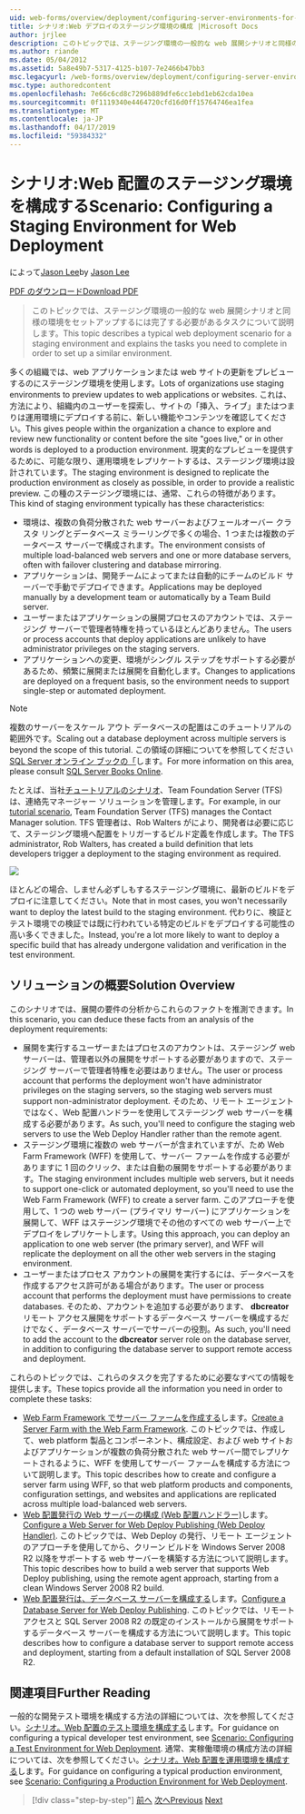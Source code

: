 ```yaml
---
uid: web-forms/overview/deployment/configuring-server-environments-for-web-deployment/scenario-configuring-a-staging-environment-for-web-deployment
title: シナリオ:Web デプロイのステージング環境の構成 |Microsoft Docs
author: jrjlee
description: このトピックでは、ステージング環境の一般的な web 展開シナリオと同様の環境変数を設定するには完了する必要があるタスクについて説明します.
ms.author: riande
ms.date: 05/04/2012
ms.assetid: 5a8e49b7-5317-4125-b107-7e2466b47bb3
msc.legacyurl: /web-forms/overview/deployment/configuring-server-environments-for-web-deployment/scenario-configuring-a-staging-environment-for-web-deployment
msc.type: authoredcontent
ms.openlocfilehash: 7e66c6cd8c7296b889dfe6cc1ebd1eb62cda10ea
ms.sourcegitcommit: 0f1119340e4464720cfd16d0ff15764746ea1fea
ms.translationtype: MT
ms.contentlocale: ja-JP
ms.lasthandoff: 04/17/2019
ms.locfileid: "59384332"
---
```

# <a name="scenario-configuring-a-staging-environment-for-web-deployment"></a><span data-ttu-id="833d9-103">シナリオ:Web 配置のステージング環境を構成する</span><span class="sxs-lookup"><span data-stu-id="833d9-103">Scenario: Configuring a Staging Environment for Web Deployment</span></span>

<span data-ttu-id="833d9-104">によって[Jason Lee](https://github.com/jrjlee)</span><span class="sxs-lookup"><span data-stu-id="833d9-104">by [Jason Lee](https://github.com/jrjlee)</span></span>

[<span data-ttu-id="833d9-105">PDF のダウンロード</span><span class="sxs-lookup"><span data-stu-id="833d9-105">Download PDF</span></span>](https://msdnshared.blob.core.windows.net/media/MSDNBlogsFS/prod.evol.blogs.msdn.com/CommunityServer.Blogs.Components.WeblogFiles/00/00/00/63/56/8130.DeployingWebAppsInEnterpriseScenarios.pdf)

> <span data-ttu-id="833d9-106">このトピックでは、ステージング環境の一般的な web 展開シナリオと同様の環境をセットアップするには完了する必要があるタスクについて説明します。</span><span class="sxs-lookup"><span data-stu-id="833d9-106">This topic describes a typical web deployment scenario for a staging environment and explains the tasks you need to complete in order to set up a similar environment.</span></span>


<span data-ttu-id="833d9-107">多くの組織では、web アプリケーションまたは web サイトの更新をプレビューするのにステージング環境を使用します。</span><span class="sxs-lookup"><span data-stu-id="833d9-107">Lots of organizations use staging environments to preview updates to web applications or websites.</span></span> <span data-ttu-id="833d9-108">これは、方法により、組織内のユーザーを探索し、サイトの「挿入、ライブ」またはつまりは運用環境にデプロイする前に、新しい機能やコンテンツを確認してください。</span><span class="sxs-lookup"><span data-stu-id="833d9-108">This gives people within the organization a chance to explore and review new functionality or content before the site "goes live," or in other words is deployed to a production environment.</span></span> <span data-ttu-id="833d9-109">現実的なプレビューを提供するために、可能な限り、運用環境をレプリケートするは、ステージング環境は設計されています。</span><span class="sxs-lookup"><span data-stu-id="833d9-109">The staging environment is designed to replicate the production environment as closely as possible, in order to provide a realistic preview.</span></span> <span data-ttu-id="833d9-110">この種のステージング環境には、通常、これらの特徴があります。</span><span class="sxs-lookup"><span data-stu-id="833d9-110">This kind of staging environment typically has these characteristics:</span></span>

- <span data-ttu-id="833d9-111">環境は、複数の負荷分散された web サーバーおよびフェールオーバー クラスタ リングとデータベース ミラーリングで多くの場合、1 つまたは複数のデータベース サーバーで構成されます。</span><span class="sxs-lookup"><span data-stu-id="833d9-111">The environment consists of multiple load-balanced web servers and one or more database servers, often with failover clustering and database mirroring.</span></span>
- <span data-ttu-id="833d9-112">アプリケーションは、開発チームによってまたは自動的にチームのビルド サーバーで手動でデプロイできます。</span><span class="sxs-lookup"><span data-stu-id="833d9-112">Applications may be deployed manually by a development team or automatically by a Team Build server.</span></span>
- <span data-ttu-id="833d9-113">ユーザーまたはアプリケーションの展開プロセスのアカウントでは、ステージング サーバーで管理者特権を持っているほとんどありません。</span><span class="sxs-lookup"><span data-stu-id="833d9-113">The users or process accounts that deploy applications are unlikely to have administrator privileges on the staging servers.</span></span>
- <span data-ttu-id="833d9-114">アプリケーションへの変更、環境がシングル ステップをサポートする必要があるため、頻繁に展開または展開を自動化します。</span><span class="sxs-lookup"><span data-stu-id="833d9-114">Changes to applications are deployed on a frequent basis, so the environment needs to support single-step or automated deployment.</span></span>

> [!NOTE]
> <span data-ttu-id="833d9-115">複数のサーバーをスケール アウト データベースの配置はこのチュートリアルの範囲外です。</span><span class="sxs-lookup"><span data-stu-id="833d9-115">Scaling out a database deployment across multiple servers is beyond the scope of this tutorial.</span></span> <span data-ttu-id="833d9-116">この領域の詳細についてを参照してください[SQL Server オンライン ブックの「](https://technet.microsoft.com/library/ms130214.aspx)します。</span><span class="sxs-lookup"><span data-stu-id="833d9-116">For more information on this area, please consult [SQL Server Books Online](https://technet.microsoft.com/library/ms130214.aspx).</span></span>


<span data-ttu-id="833d9-117">たとえば、当社[チュートリアルのシナリオ](../deploying-web-applications-in-enterprise-scenarios/enterprise-web-deployment-scenario-overview.md)、Team Foundation Server (TFS) は、連絡先マネージャー ソリューションを管理します。</span><span class="sxs-lookup"><span data-stu-id="833d9-117">For example, in our [tutorial scenario](../deploying-web-applications-in-enterprise-scenarios/enterprise-web-deployment-scenario-overview.md), Team Foundation Server (TFS) manages the Contact Manager solution.</span></span> <span data-ttu-id="833d9-118">TFS 管理者は、Rob Walters がにより、開発者は必要に応じて、ステージング環境へ配置をトリガーするビルド定義を作成します。</span><span class="sxs-lookup"><span data-stu-id="833d9-118">The TFS administrator, Rob Walters, has created a build definition that lets developers trigger a deployment to the staging environment as required.</span></span>

![](scenario-configuring-a-staging-environment-for-web-deployment/_static/image1.png)

<span data-ttu-id="833d9-119">ほとんどの場合、しません必ずしもするステージング環境に、最新のビルドをデプロイに注意してください。</span><span class="sxs-lookup"><span data-stu-id="833d9-119">Note that in most cases, you won't necessarily want to deploy the latest build to the staging environment.</span></span> <span data-ttu-id="833d9-120">代わりに、検証とテスト環境での検証では既に行われている特定のビルドをデプロイする可能性の高い多くできました。</span><span class="sxs-lookup"><span data-stu-id="833d9-120">Instead, you're a lot more likely to want to deploy a specific build that has already undergone validation and verification in the test environment.</span></span>

## <a name="solution-overview"></a><span data-ttu-id="833d9-121">ソリューションの概要</span><span class="sxs-lookup"><span data-stu-id="833d9-121">Solution Overview</span></span>

<span data-ttu-id="833d9-122">このシナリオでは、展開の要件の分析からこれらのファクトを推測できます。</span><span class="sxs-lookup"><span data-stu-id="833d9-122">In this scenario, you can deduce these facts from an analysis of the deployment requirements:</span></span>

- <span data-ttu-id="833d9-123">展開を実行するユーザーまたはプロセスのアカウントは、ステージング web サーバーは、管理者以外の展開をサポートする必要がありますので、ステージング サーバーで管理者特権を必要はありません。</span><span class="sxs-lookup"><span data-stu-id="833d9-123">The user or process account that performs the deployment won't have administrator privileges on the staging servers, so the staging web servers must support non-administrator deployment.</span></span> <span data-ttu-id="833d9-124">そのため、リモート エージェントではなく、Web 配置ハンドラーを使用してステージング web サーバーを構成する必要があります。</span><span class="sxs-lookup"><span data-stu-id="833d9-124">As such, you'll need to configure the staging web servers to use the Web Deploy Handler rather than the remote agent.</span></span>
- <span data-ttu-id="833d9-125">ステージング環境に複数の web サーバーが含まれていますが、ため Web Farm Framework (WFF) を使用して、サーバー ファームを作成する必要がありますに 1 回のクリック、または自動の展開をサポートする必要があります。</span><span class="sxs-lookup"><span data-stu-id="833d9-125">The staging environment includes multiple web servers, but it needs to support one-click or automated deployment, so you'll need to use the Web Farm Framework (WFF) to create a server farm.</span></span> <span data-ttu-id="833d9-126">このアプローチを使用して、1 つの web サーバー (プライマリ サーバー) にアプリケーションを展開して、WFF はステージング環境でその他のすべての web サーバー上でデプロイをレプリケートします。</span><span class="sxs-lookup"><span data-stu-id="833d9-126">Using this approach, you can deploy an application to one web server (the primary server), and WFF will replicate the deployment on all the other web servers in the staging environment.</span></span>
- <span data-ttu-id="833d9-127">ユーザーまたはプロセス アカウントの展開を実行するには、データベースを作成するアクセス許可がある場合があります。</span><span class="sxs-lookup"><span data-stu-id="833d9-127">The user or process account that performs the deployment must have permissions to create databases.</span></span> <span data-ttu-id="833d9-128">そのため、アカウントを追加する必要があります、 **dbcreator**リモート アクセス展開をサポートするデータベース サーバーを構成するだけでなく、データベース サーバーでサーバーの役割。</span><span class="sxs-lookup"><span data-stu-id="833d9-128">As such, you'll need to add the account to the **dbcreator** server role on the database server, in addition to configuring the database server to support remote access and deployment.</span></span>

<span data-ttu-id="833d9-129">これらのトピックでは、これらのタスクを完了するために必要なすべての情報を提供します。</span><span class="sxs-lookup"><span data-stu-id="833d9-129">These topics provide all the information you need in order to complete these tasks:</span></span>

- <span data-ttu-id="833d9-130">[Web Farm Framework でサーバー ファームを作成する](creating-a-server-farm-with-the-web-farm-framework.md)します。</span><span class="sxs-lookup"><span data-stu-id="833d9-130">[Create a Server Farm with the Web Farm Framework](creating-a-server-farm-with-the-web-farm-framework.md).</span></span> <span data-ttu-id="833d9-131">このトピックでは、作成して、web platform 製品とコンポーネント、構成設定、および web サイトおよびアプリケーションが複数の負荷分散された web サーバー間でレプリケートされるように、WFF を使用してサーバー ファームを構成する方法について説明します。</span><span class="sxs-lookup"><span data-stu-id="833d9-131">This topic describes how to create and configure a server farm using WFF, so that web platform products and components, configuration settings, and websites and applications are replicated across multiple load-balanced web servers.</span></span>
- <span data-ttu-id="833d9-132">[Web 配置発行の Web サーバーの構成 (Web 配置ハンドラー)](configuring-a-web-server-for-web-deploy-publishing-web-deploy-handler.md)します。</span><span class="sxs-lookup"><span data-stu-id="833d9-132">[Configure a Web Server for Web Deploy Publishing (Web Deploy Handler)](configuring-a-web-server-for-web-deploy-publishing-web-deploy-handler.md).</span></span> <span data-ttu-id="833d9-133">このトピックでは、Web Deploy の発行、リモート エージェントのアプローチを使用してから、クリーン ビルドを Windows Server 2008 R2 以降をサポートする web サーバーを構築する方法について説明します。</span><span class="sxs-lookup"><span data-stu-id="833d9-133">This topic describes how to build a web server that supports Web Deploy publishing, using the remote agent approach, starting from a clean Windows Server 2008 R2 build.</span></span>
- <span data-ttu-id="833d9-134">[Web 配置発行は、データベース サーバーを構成する](configuring-a-database-server-for-web-deploy-publishing.md)します。</span><span class="sxs-lookup"><span data-stu-id="833d9-134">[Configure a Database Server for Web Deploy Publishing](configuring-a-database-server-for-web-deploy-publishing.md).</span></span> <span data-ttu-id="833d9-135">このトピックでは、リモート アクセスと SQL Server 2008 R2 の既定のインストールから展開をサポートするデータベース サーバーを構成する方法について説明します。</span><span class="sxs-lookup"><span data-stu-id="833d9-135">This topic describes how to configure a database server to support remote access and deployment, starting from a default installation of SQL Server 2008 R2.</span></span>

## <a name="further-reading"></a><span data-ttu-id="833d9-136">関連項目</span><span class="sxs-lookup"><span data-stu-id="833d9-136">Further Reading</span></span>

<span data-ttu-id="833d9-137">一般的な開発テスト環境を構成する方法の詳細については、次を参照してください。[シナリオ。Web 配置のテスト環境を構成する](scenario-configuring-a-test-environment-for-web-deployment.md)します。</span><span class="sxs-lookup"><span data-stu-id="833d9-137">For guidance on configuring a typical developer test environment, see [Scenario: Configuring a Test Environment for Web Deployment](scenario-configuring-a-test-environment-for-web-deployment.md).</span></span> <span data-ttu-id="833d9-138">通常、実稼働環境の構成方法の詳細については、次を参照してください。[シナリオ。Web 配置を運用環境を構成する](scenario-configuring-a-production-environment-for-web-deployment.md)します。</span><span class="sxs-lookup"><span data-stu-id="833d9-138">For guidance on configuring a typical production environment, see [Scenario: Configuring a Production Environment for Web Deployment](scenario-configuring-a-production-environment-for-web-deployment.md).</span></span>

> [!div class="step-by-step"]
> <span data-ttu-id="833d9-139">[前へ](scenario-configuring-a-test-environment-for-web-deployment.md)
> [次へ](scenario-configuring-a-production-environment-for-web-deployment.md)</span><span class="sxs-lookup"><span data-stu-id="833d9-139">[Previous](scenario-configuring-a-test-environment-for-web-deployment.md)
[Next](scenario-configuring-a-production-environment-for-web-deployment.md)</span></span>
